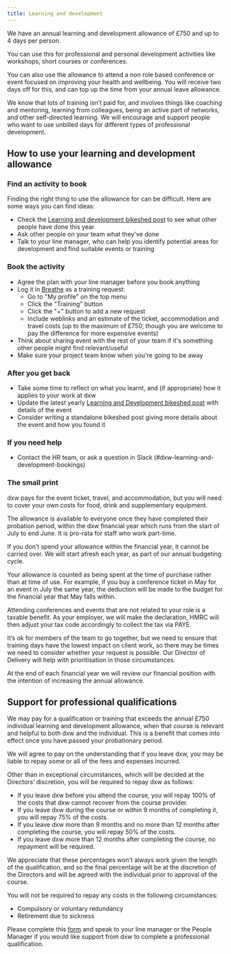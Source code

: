 ```yaml
---
title: Learning and development
---
```


We have an annual learning and development allowance of £750 and up to 4 days
per person.

You can use this for professional and personal development activities like
workshops, short courses or conferences.

You can also use the allowance to attend a non role based conference or event
focused on improving your health and wellbeing. You will receive two days off
for this, and can top up the time from your annual leave allowance.

We know that lots of training isn’t paid for, and involves things like coaching
and mentoring, learning from colleagues, being an active part of networks, and
other self-directed learning. We will encourage and support people who want to
use unbilled days for different types of professional development.

## How to use your learning and development allowance

### Find an activity to book

Finding the right thing to use the allowance for can be difficult. Here are some
ways you can find ideas:

- Check the
  [Learning and development bikeshed post](https://bikeshed.dxw.com/?p=13876) to
  see what other people have done this year
- Ask other people on your team what they've done
- Talk to your line manager, who can help you identify potential areas for
  development and find suitable events or training

### Book the activity

- Agree the plan with your line manager before you book anything
- Log it in [Breathe](https://hr.breathehr.com/) as a training request:
  - Go to "My profile" on the top menu
  - Click the "Training" button
  - Click the "+" button to add a new request
  - Include weblinks and an estimate of the ticket, accommodation and travel
    costs (up to the maximum of £750, though you are welcome to pay the
    difference for more expensive events)
- Think about sharing event with the rest of your team if it's something other
  people might find relevant/useful
- Make sure your project team know when you're going to be away

### After you get back

- Take some time to reflect on what you learnt, and (if appropriate) how it
  applies to your work at dxw
- Update the latest yearly
  [Learning and Development bikeshed post](https://bikeshed.dxw.com/?p=13876)
  with details of the event
- Consider writing a standalone bikeshed post giving more details about the
  event and how you found it

### If you need help

- Contact the HR team, or ask a question in Slack
  (#dxw-learning-and-development-bookings)

### The small print

dxw pays for the event ticket, travel, and accommodation, but you will need to
cover your own costs for food, drink and supplementary equipment.

The allowance is available to everyone once they have completed their probation
period, within the dxw financial year which runs from the start of July to end
June. It is pro-rata for staff who work part-time.

If you don’t spend your allowance within the financial year, it cannot be
carried over. We will start afresh each year, as part of our annual budgeting
cycle.

Your allowance is counted as being spent at the time of purchase rather than at
time of use. For example, if you buy a conference ticket in May for an event in
July the same year, the deduction will be made to the budget for the financial
year that May falls within.

Attending conferences and events that are not related to your role is a taxable
benefit. As your employer, we will make the declaration, HMRC will then adjust
your tax code accordingly to collect the tax via PAYE.

It’s ok for members of the team to go together, but we need to ensure that
training days have the lowest impact on client work, so there may be times we
need to consider whether your request is possible. Our Director of Delivery will
help with prioritisation in those circumstances.

At the end of each financial year we will review our financial position with the
intention of increasing the annual allowance.

## Support for professional qualifications

We may pay for a qualification or training that exceeds the annual £750
individual learning and development allowance, when that course is relevant and
helpful to both dxw and the individual. This is a benefit that comes into effect
once you have passed your probationary period.

We will agree to pay on the understanding that if you leave dxw, you may be
liable to repay some or all of the fees and expenses incurred.

Other than in exceptional circumstances, which will be decided at the Directors’
discretion, you will be required to repay dxw as follows:

- If you leave dxw before you attend the course, you will repay 100% of the
  costs that dxw cannot recover from the course provider.
- If you leave dxw during the course or within 9 months of completing it, you
  will repay 75% of the costs.
- If you leave dxw more than 9 months and no more than 12 months after
  completing the course, you will repay 50% of the costs.
- If you leave dxw more than 12 months after completing the course, no repayment
  will be required.

We appreciate that these percentages won’t always work given the length of the
qualification, and so the final percentage will be at the discretion of the
Directors and will be agreed with the individual prior to approval of the
course.

You will not be required to repay any costs in the following circumstances:

- Compulsory or voluntary redundancy
- Retirement due to sickness

Please complete this
[form](https://docs.google.com/document/d/1gkK8L345gmmHFjqxduz5hvHyRvejMJd_rVNXQtZLrQE/edit)
and speak to your line manager or the People Manager if you would like support
from dxw to complete a professional qualification.
